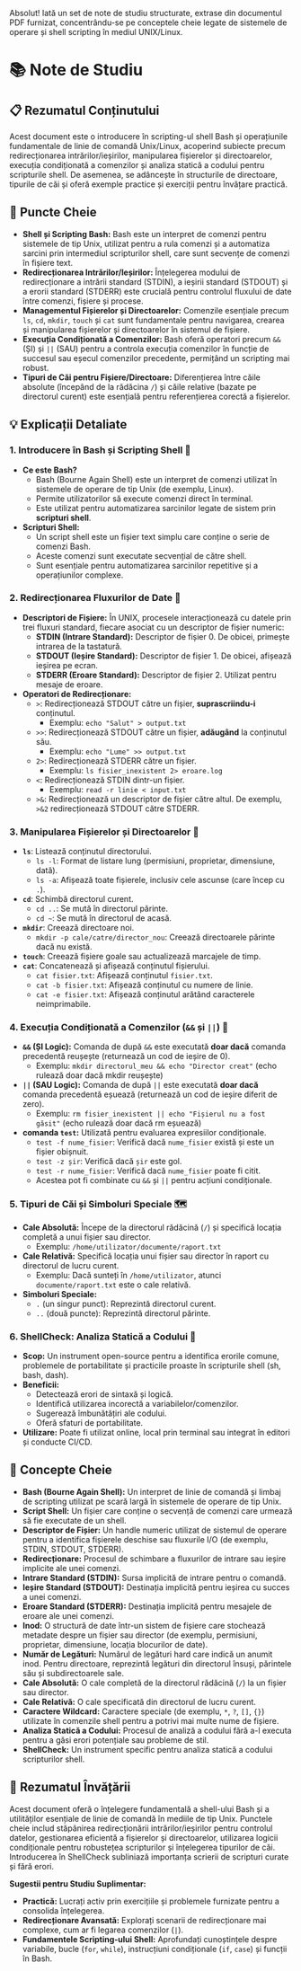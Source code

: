 Absolut! Iată un set de note de studiu structurate, extrase din documentul PDF furnizat, concentrându-se pe conceptele cheie legate de sistemele de operare și shell scripting în mediul UNIX/Linux.

# 📚 Note de Studiu

## 📋 Rezumatul Conținutului
Acest document este o introducere în scripting-ul shell Bash și operațiunile fundamentale de linie de comandă Unix/Linux, acoperind subiecte precum redirecționarea intrărilor/ieșirilor, manipularea fișierelor și directoarelor, execuția condiționată a comenzilor și analiza statică a codului pentru scripturile shell. De asemenea, se adâncește în structurile de directoare, tipurile de căi și oferă exemple practice și exerciții pentru învățare practică.

## 🎯 Puncte Cheie

*   **Shell și Scripting Bash:** Bash este un interpret de comenzi pentru sistemele de tip Unix, utilizat pentru a rula comenzi și a automatiza sarcini prin intermediul scripturilor shell, care sunt secvențe de comenzi în fișiere text.
*   **Redirecționarea Intrărilor/Ieșirilor:** Înțelegerea modului de redirecționare a intrării standard (STDIN), a ieșirii standard (STDOUT) și a erorii standard (STDERR) este crucială pentru controlul fluxului de date între comenzi, fișiere și procese.
*   **Managementul Fișierelor și Directoarelor:** Comenzile esențiale precum `ls`, `cd`, `mkdir`, `touch` și `cat` sunt fundamentale pentru navigarea, crearea și manipularea fișierelor și directoarelor în sistemul de fișiere.
*   **Execuția Condiționată a Comenzilor:** Bash oferă operatori precum `&&` (ȘI) și `||` (SAU) pentru a controla execuția comenzilor în funcție de succesul sau eșecul comenzilor precedente, permițând un scripting mai robust.
*   **Tipuri de Căi pentru Fișiere/Directoare:** Diferențierea între căile absolute (începând de la rădăcina `/`) și căile relative (bazate pe directorul curent) este esențială pentru referențierea corectă a fișierelor.

## 💡 Explicații Detaliate

### 1. Introducere în Bash și Scripting Shell 🐚

*   **Ce este Bash?**
    *   Bash (Bourne Again Shell) este un interpret de comenzi utilizat în sistemele de operare de tip Unix (de exemplu, Linux).
    *   Permite utilizatorilor să execute comenzi direct în terminal.
    *   Este utilizat pentru automatizarea sarcinilor legate de sistem prin **scripturi shell**.
*   **Scripturi Shell:**
    *   Un script shell este un fișier text simplu care conține o serie de comenzi Bash.
    *   Aceste comenzi sunt executate secvențial de către shell.
    *   Sunt esențiale pentru automatizarea sarcinilor repetitive și a operațiunilor complexe.

### 2. Redirecționarea Fluxurilor de Date 🔄

*   **Descriptori de Fișiere:** În UNIX, procesele interacționează cu datele prin trei fluxuri standard, fiecare asociat cu un descriptor de fișier numeric:
    *   **STDIN (Intrare Standard):** Descriptor de fișier 0. De obicei, primește intrarea de la tastatură.
    *   **STDOUT (Ieșire Standard):** Descriptor de fișier 1. De obicei, afișează ieșirea pe ecran.
    *   **STDERR (Eroare Standard):** Descriptor de fișier 2. Utilizat pentru mesaje de eroare.
*   **Operatori de Redirecționare:**
    *   `>`: Redirecționează STDOUT către un fișier, **suprascriindu-i** conținutul.
        *   Exemplu: `echo "Salut" > output.txt`
    *   `>>`: Redirecționează STDOUT către un fișier, **adăugând** la conținutul său.
        *   Exemplu: `echo "Lume" >> output.txt`
    *   `2>`: Redirecționează STDERR către un fișier.
        *   Exemplu: `ls fisier_inexistent 2> eroare.log`
    *   `<`: Redirecționează STDIN dintr-un fișier.
        *   Exemplu: `read -r linie < input.txt`
    *   `>&`: Redirecționează un descriptor de fișier către altul. De exemplu, `>&2` redirecționează STDOUT către STDERR.

### 3. Manipularea Fișierelor și Directoarelor 📂

*   **`ls`**: Listează conținutul directorului.
    *   `ls -l`: Format de listare lung (permisiuni, proprietar, dimensiune, dată).
    *   `ls -a`: Afișează toate fișierele, inclusiv cele ascunse (care încep cu `.`).
*   **`cd`**: Schimbă directorul curent.
    *   `cd ..`: Se mută în directorul părinte.
    *   `cd ~`: Se mută în directorul de acasă.
*   **`mkdir`**: Creează directoare noi.
    *   `mkdir -p cale/catre/director_nou`: Creează directoarele părinte dacă nu există.
*   **`touch`**: Creează fișiere goale sau actualizează marcajele de timp.
*   **`cat`**: Concatenează și afișează conținutul fișierului.
    *   `cat fisier.txt`: Afișează conținutul `fisier.txt`.
    *   `cat -b fisier.txt`: Afișează conținutul cu numere de linie.
    *   `cat -e fisier.txt`: Afișează conținutul arătând caracterele neimprimabile.

### 4. Execuția Condiționată a Comenzilor (`&&` și `||`) 🚦

*   **`&&` (ȘI Logic):** Comanda de după `&&` este executată **doar dacă** comanda precedentă reușește (returnează un cod de ieșire de 0).
    *   Exemplu: `mkdir directorul_meu && echo "Director creat"` (echo rulează doar dacă mkdir reușește)
*   **`||` (SAU Logic):** Comanda de după `||` este executată **doar dacă** comanda precedentă eșuează (returnează un cod de ieșire diferit de zero).
    *   Exemplu: `rm fisier_inexistent || echo "Fișierul nu a fost găsit"` (echo rulează doar dacă rm eșuează)
*   **comanda `test`:** Utilizată pentru evaluarea expresiilor condiționale.
    *   `test -f nume_fisier`: Verifică dacă `nume_fisier` există și este un fișier obișnuit.
    *   `test -z șir`: Verifică dacă `șir` este gol.
    *   `test -r nume_fisier`: Verifică dacă `nume_fisier` poate fi citit.
    *   Acestea pot fi combinate cu `&&` și `||` pentru acțiuni condiționale.

### 5. Tipuri de Căi și Simboluri Speciale 🗺️

*   **Cale Absolută:** Începe de la directorul rădăcină (`/`) și specifică locația completă a unui fișier sau director.
    *   Exemplu: `/home/utilizator/documente/raport.txt`
*   **Cale Relativă:** Specifică locația unui fișier sau director în raport cu directorul de lucru curent.
    *   Exemplu: Dacă sunteți în `/home/utilizator`, atunci `documente/raport.txt` este o cale relativă.
*   **Simboluri Speciale:**
    *   `.` (un singur punct): Reprezintă directorul curent.
    *   `..` (două puncte): Reprezintă directorul părinte.

### 6. ShellCheck: Analiza Statică a Codului 🧐

*   **Scop:** Un instrument open-source pentru a identifica erorile comune, problemele de portabilitate și practicile proaste în scripturile shell (sh, bash, dash).
*   **Beneficii:**
    *   Detectează erori de sintaxă și logică.
    *   Identifică utilizarea incorectă a variabilelor/comenzilor.
    *   Sugerează îmbunătățiri ale codului.
    *   Oferă sfaturi de portabilitate.
*   **Utilizare:** Poate fi utilizat online, local prin terminal sau integrat în editori și conducte CI/CD.

## 🔑 Concepte Cheie

*   **Bash (Bourne Again Shell):** Un interpret de linie de comandă și limbaj de scripting utilizat pe scară largă în sistemele de operare de tip Unix.
*   **Script Shell:** Un fișier care conține o secvență de comenzi care urmează să fie executate de un shell.
*   **Descriptor de Fișier:** Un handle numeric utilizat de sistemul de operare pentru a identifica fișierele deschise sau fluxurile I/O (de exemplu, STDIN, STDOUT, STDERR).
*   **Redirecționare:** Procesul de schimbare a fluxurilor de intrare sau ieșire implicite ale unei comenzi.
*   **Intrare Standard (STDIN):** Sursa implicită de intrare pentru o comandă.
*   **Ieșire Standard (STDOUT):** Destinația implicită pentru ieșirea cu succes a unei comenzi.
*   **Eroare Standard (STDERR):** Destinația implicită pentru mesajele de eroare ale unei comenzi.
*   **Inod:** O structură de date într-un sistem de fișiere care stochează metadate despre un fișier sau director (de exemplu, permisiuni, proprietar, dimensiune, locația blocurilor de date).
*   **Număr de Legături:** Numărul de legături hard care indică un anumit inod. Pentru directoare, reprezintă legături din directorul însuși, părintele său și subdirectoarele sale.
*   **Cale Absolută:** O cale completă de la directorul rădăcină (`/`) la un fișier sau director.
*   **Cale Relativă:** O cale specificată din directorul de lucru curent.
*   **Caractere Wildcard:** Caractere speciale (de exemplu, `*`, `?`, `[]`, `{}`) utilizate în comenzile shell pentru a potrivi mai multe nume de fișiere.
*   **Analiza Statică a Codului:** Procesul de analiză a codului fără a-l executa pentru a găsi erori potențiale sau probleme de stil.
*   **ShellCheck:** Un instrument specific pentru analiza statică a codului scripturilor shell.

## 📝 Rezumatul Învățării
Acest document oferă o înțelegere fundamentală a shell-ului Bash și a utilităților esențiale de linie de comandă în mediile de tip Unix. Punctele cheie includ stăpânirea redirecționării intrărilor/ieșirilor pentru controlul datelor, gestionarea eficientă a fișierelor și directoarelor, utilizarea logicii condiționale pentru robustețea scripturilor și înțelegerea tipurilor de căi. Introducerea în ShellCheck subliniază importanța scrierii de scripturi curate și fără erori.

**Sugestii pentru Studiu Suplimentar:**
*   **Practică:** Lucrați activ prin exercițiile și problemele furnizate pentru a consolida înțelegerea.
*   **Redirecționare Avansată:** Explorați scenarii de redirecționare mai complexe, cum ar fi legarea comenzilor (`|`).
*   **Fundamentele Scripting-ului Shell:** Aprofundați cunoștințele despre variabile, bucle (`for`, `while`), instrucțiuni condiționale (`if`, `case`) și funcții în Bash.
